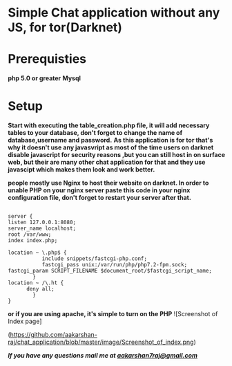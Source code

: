 Simple Chat application without any JS, for tor(Darknet) 
===

Prerequisties
==

**php 5.0 or greater**
**Mysql**	

Setup
=

**Start with executing the table_creation.php file, it will add necessary tables to your database, don't forget to change the name of database,username and password.**
**As this application is for tor that's why it doesn't use any javasvript as most of the time users on darknet disable javascript for security reasons ,but you can still host in on surface web, but their are many other chat application for that and they use javascipt which makes them look and work better.**

**people mostly use Nginx to host their website on darknet. In order to unable PHP on your nginx server paste this code in your nginx configuration file, don't forget to restart your server after that.**
```

server {
listen 127.0.0.1:8080;
server_name localhost;
root /var/www;
index index.php;

location ~ \.php$ {
           include snippets/fastcgi-php.conf;
           fastcgi_pass unix:/var/run/php/php7.2-fpm.sock;
fastcgi_param SCRIPT_FILENAME $document_root/$fastcgi_script_name;
        }
location ~ /\.ht {
      deny all;
        }
}
```
**or if you are using apache, it's simple to turn on the PHP**
![Screenshot of Index page]

(https://github.com/aakarshan-raj/chat_application/blob/master/image/Screenshot_of_index.png)

***If you have any questions mail me at aakarshan7raj@gmail.com***
